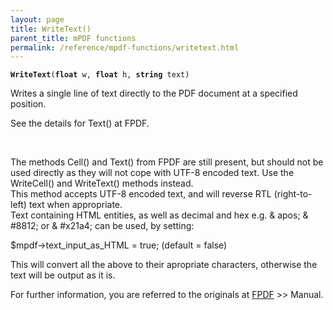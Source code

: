 ```yaml
---
layout: page
title: WriteText()
parent_title: mPDF functions
permalink: /reference/mpdf-functions/writetext.html
---
```


<div id="bpmbook" class="bpmbook" style="direction:ltr;">
<div class="topic_user_field">
<div id="U0">
<p><code><b>WriteText</b>(<b>float</b> w, <b>float</b> h, <b>string</b> text)</code></p>
<p>Writes a single line of text directly to the PDF document at a specified position.

See the details for Text() at FPDF.</p>
<p>&nbsp;</p>

<div class="alert alert-info" role="alert">The methods Cell() and Text() from FPDF are still present, but should not be used directly as they will not cope with UTF-8 encoded text. Use the WriteCell() and WriteText() methods instead.</div>

<div class="alert alert-info" role="alert">This method accepts UTF-8 encoded text, and will reverse RTL (right-to-left) text when appropriate.</div>

<div class="alert alert-info" role="alert">Text containing HTML entities, as well as decimal and hex e.g. &amp; apos; &amp; #8812; or &amp; #x21a4; can be used, by setting:

$mpdf-&gt;text_input_as_HTML = true; (default = false)

This will convert all the above to their apropriate characters, otherwise the text will be output as it is.</div>

<div class="alert alert-info" role="alert">For further information, you are referred to the originals at <a href="http://www.fpdf.org/" target="_blank">FPDF</a> &gt;&gt; Manual.</div>
<p>&nbsp;</p>
</div>
</div>

